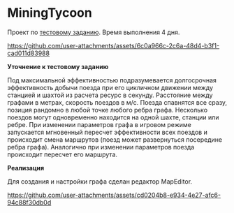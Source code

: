 # MiningTycoon
Проект по [тестовому заданию](TaskDescription.md).
Время выполнения 4 дня.

https://github.com/user-attachments/assets/6c0a966c-2c6a-48d4-b3f1-cad011d83988

**Уточнение к тестовому заданию**

Под максимальной эффективностью подразумевается долгосрочная эффективность добычи поезда при его цикличном движении между станцией и шахтой из расчета ресурс в секунду.
Расстояние между графами в метрах, скорость поездов в м/с. Поезда спавнятся все сразу, позиция рандомно в любой точке любого ребра графа. Несколько поездов могут одновременно находится на одной шахте, станции или ребре.
При изменении параметров графа в игровом режиме запускается мгновенный пересчет эффективности всех поездов и происходит смена маршрутов (поезд может развернуться посередине ребра графа). Аналогично при изменении параметров поезда происходит пересчет его маршрута.

**Реализация**

Для создания и настройки графа сделан редактор MapEditor.

https://github.com/user-attachments/assets/cd0204b8-e934-4e27-afc6-94c88f30db0d





